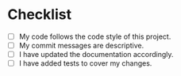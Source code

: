 # Checklist

- [ ] My code follows the code style of this project.
- [ ] My commit messages are descriptive.
- [ ] I have updated the documentation accordingly.
- [ ] I have added tests to cover my changes.
